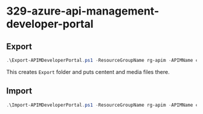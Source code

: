# 329-azure-api-management-developer-portal

## Export

```powershell
.\Export-APIMDeveloperPortal.ps1 -ResourceGroupName rg-apim -APIMName contosoapi -ExportFolder Export
```

This creates `Export` folder and puts centent and media files there.

## Import

```powershell
.\Import-APIMDeveloperPortal.ps1 -ResourceGroupName rg-apim -APIMName contosoapi -ImportFolder Import
```
